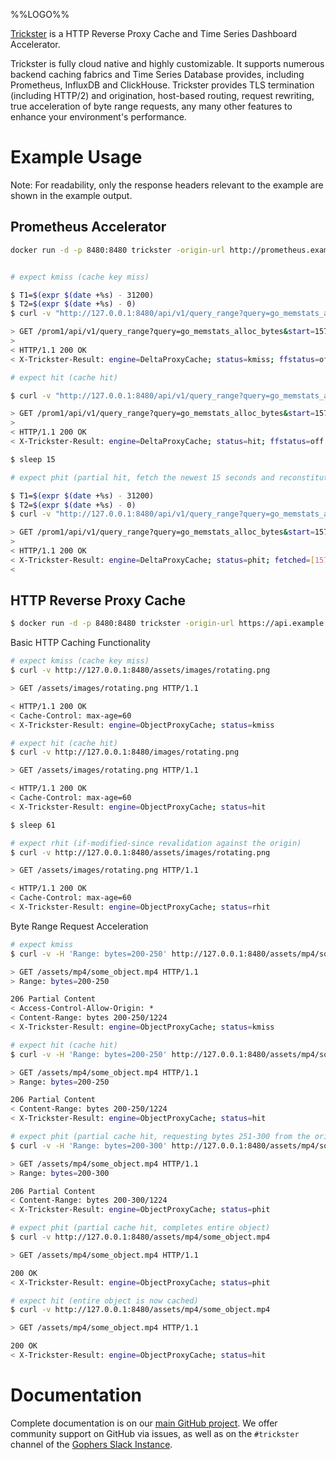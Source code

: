%%LOGO%%

[Trickster](https://tricksterproxy.io) is a HTTP Reverse Proxy Cache and Time Series Dashboard Accelerator.

Trickster is fully cloud native and highly customizable. It supports numerous backend caching fabrics and Time Series Database provides, including Prometheus, InfluxDB and ClickHouse. Trickster provides TLS termination (including HTTP/2) and origination, host-based routing, request rewriting, true acceleration of byte range requests, any many other features to enhance your environment's performance.

# Example Usage

Note: For readability, only the response headers relevant to the example are shown in the example output.

## Prometheus Accelerator

```bash
docker run -d -p 8480:8480 trickster -origin-url http://prometheus.example.com:9090/ -origin-type promethues
```

```bash

# expect kmiss (cache key miss)

$ T1=$(expr $(date +%s) - 31200)
$ T2=$(expr $(date +%s) - 0)
$ curl -v "http://127.0.0.1:8480/api/v1/query_range?query=go_memstats_alloc_bytes&start=${T1}&end=${T2}&step=15" >/dev/null

> GET /prom1/api/v1/query_range?query=go_memstats_alloc_bytes&start=1577836800&end=1577844600&step=15 HTTP/1.1
>
< HTTP/1.1 200 OK
< X-Trickster-Result: engine=DeltaProxyCache; status=kmiss; ffstatus=off

# expect hit (cache hit)

$ curl -v "http://127.0.0.1:8480/api/v1/query_range?query=go_memstats_alloc_bytes&start=${T1}&end=${T2}&step=15" >/dev/null

> GET /prom1/api/v1/query_range?query=go_memstats_alloc_bytes&start=1577836800&end=1577844600&step=15 HTTP/1.1
>
< HTTP/1.1 200 OK
< X-Trickster-Result: engine=DeltaProxyCache; status=hit; ffstatus=off

$ sleep 15

# expect phit (partial hit, fetch the newest 15 seconds and reconstitute)

$ T1=$(expr $(date +%s) - 31200)
$ T2=$(expr $(date +%s) - 0)
$ curl -v "http://127.0.0.1:8480/api/v1/query_range?query=go_memstats_alloc_bytes&start=${T1}&end=${T2}&step=15" >/dev/null

> GET /prom1/api/v1/query_range?query=go_memstats_alloc_bytes&start=1577836815&end=1577844615&step=15 HTTP/1.1
>
< HTTP/1.1 200 OK
< X-Trickster-Result: engine=DeltaProxyCache; status=phit; fetched=[1577844615:1577844615]; ffstatus=off
<
```

## HTTP Reverse Proxy Cache

```bash
$ docker run -d -p 8480:8480 trickster -origin-url https://api.example.com:9090/ -origin-type rpc
```

Basic HTTP Caching Functionality

```bash
# expect kmiss (cache key miss)
$ curl -v http://127.0.0.1:8480/assets/images/rotating.png

> GET /assets/images/rotating.png HTTP/1.1

< HTTP/1.1 200 OK
< Cache-Control: max-age=60
< X-Trickster-Result: engine=ObjectProxyCache; status=kmiss

# expect hit (cache hit)
$ curl -v http://127.0.0.1:8480/images/rotating.png

> GET /assets/images/rotating.png HTTP/1.1

< HTTP/1.1 200 OK
< Cache-Control: max-age=60
< X-Trickster-Result: engine=ObjectProxyCache; status=hit

$ sleep 61

# expect rhit (if-modified-since revalidation against the origin)
$ curl -v http://127.0.0.1:8480/assets/images/rotating.png

> GET /assets/images/rotating.png HTTP/1.1

< HTTP/1.1 200 OK
< Cache-Control: max-age=60
< X-Trickster-Result: engine=ObjectProxyCache; status=rhit
```

Byte Range Request Acceleration

```bash
# expect kmiss
$ curl -v -H 'Range: bytes=200-250' http://127.0.0.1:8480/assets/mp4/some_object.mp4

> GET /assets/mp4/some_object.mp4 HTTP/1.1
> Range: bytes=200-250

206 Partial Content
< Access-Control-Allow-Origin: *
< Content-Range: bytes 200-250/1224
< X-Trickster-Result: engine=ObjectProxyCache; status=kmiss

# expect hit (cache hit)
$ curl -v -H 'Range: bytes=200-250' http://127.0.0.1:8480/assets/mp4/some_object.mp4

> GET /assets/mp4/some_object.mp4 HTTP/1.1
> Range: bytes=200-250

206 Partial Content
< Content-Range: bytes 200-250/1224
< X-Trickster-Result: engine=ObjectProxyCache; status=hit

# expect phit (partial cache hit, requesting bytes 251-300 from the origin)
$ curl -v -H 'Range: bytes=200-300' http://127.0.0.1:8480/assets/mp4/some_object.mp4

> GET /assets/mp4/some_object.mp4 HTTP/1.1
> Range: bytes=200-300

206 Partial Content
< Content-Range: bytes 200-300/1224
< X-Trickster-Result: engine=ObjectProxyCache; status=phit

# expect phit (partial cache hit, completes entire object)
$ curl -v http://127.0.0.1:8480/assets/mp4/some_object.mp4

> GET /assets/mp4/some_object.mp4 HTTP/1.1

200 OK
< X-Trickster-Result: engine=ObjectProxyCache; status=phit

# expect hit (entire object is now cached)
$ curl -v http://127.0.0.1:8480/assets/mp4/some_object.mp4

> GET /assets/mp4/some_object.mp4 HTTP/1.1

200 OK
< X-Trickster-Result: engine=ObjectProxyCache; status=hit
```

# Documentation

Complete documentation is on our [main GitHub project](https://github.com/tricksterproxy/trickster/docs/). We offer community support on GitHub via issues, as well as on the `#trickster` channel of the [Gophers Slack Instance](https://gophers.slack.com).
